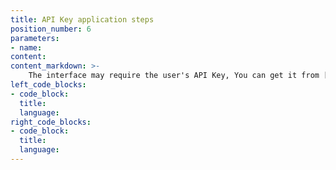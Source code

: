 ```yaml
---
title: API Key application steps
position_number: 6
parameters:
- name:
content:
content_markdown: >-
    The interface may require the user's API Key, You can get it from [here](https://www.kybit.io/en/accounts/user/api)
left_code_blocks:
- code_block:
  title:
  language:
right_code_blocks:
- code_block:
  title:
  language:
---
```

